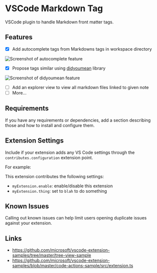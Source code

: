 # VSCode Markdown Tag

VSCode plugin to handle Markdown front matter tags.

## Features

- [x] Add autocomplete tags from Markdowns tags in workspace directory

![Screenshot of autocomplete feature](https://raw.githubusercontent.com/madeindjs/vscode-markdown-tags/master/screenshots/autocomplete.gif)

- [x] Propose tags similar using [didyoumean](https://www.npmjs.com/package/didyoumean) library

![Screenshot of didyoumean feature](https://raw.githubusercontent.com/madeindjs/vscode-markdown-tags/master/screenshots/didyoumean.gif)

- [ ] Add an explorer view to view all markdown files linked to given note
- [ ] More...

## Requirements

If you have any requirements or dependencies, add a section describing those and how to install and configure them.

## Extension Settings

Include if your extension adds any VS Code settings through the `contributes.configuration` extension point.

For example:

This extension contributes the following settings:

- `myExtension.enable`: enable/disable this extension
- `myExtension.thing`: set to `blah` to do something

## Known Issues

Calling out known issues can help limit users opening duplicate issues against your extension.

## Links

- https://github.com/microsoft/vscode-extension-samples/tree/master/tree-view-sample
- https://github.com/microsoft/vscode-extension-samples/blob/master/code-actions-sample/src/extension.ts
